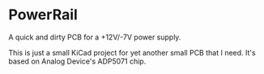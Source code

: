 # PowerRail
A quick and dirty PCB for a +12V/-7V power supply.

This is just a small KiCad project for yet another small PCB that I need.
It's based on Analog Device's ADP5071 chip.

